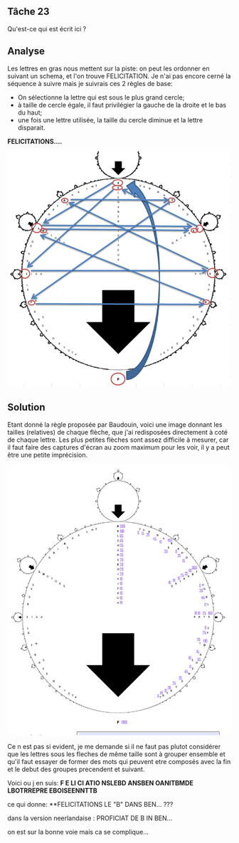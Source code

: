 
## Tâche 23

Qu'est-ce qui est écrit ici ?

## Analyse

Les lettres en gras nous mettent sur la piste: on peut les ordonner en suivant un schema, et l'on trouve FELICITATION. Je n'ai pas encore cerné la séquence à suivre mais je suivrais ces 2 règles de base:
* On sélectionne la lettre qui est sous le plus grand cercle;
* à taille de cercle égale, il faut privilégier la gauche de la droite et le bas du haut;
* une fois une lettre utilisée, la taille du cercle diminue et la lettre disparait.

**FELICITATIONS....**

![Symbole](23.png)

## Solution

Etant donné la règle proposée par Baudouin, voici une image donnant les tailles (relatives) de chaque flèche, que j'ai redisposées directement à coté de chaque lettre. Les plus petites flèches sont assez difficile à mesurer, car il faut faire des captures d'écran au zoom maximum pour les voir, il y a peut être une petite imprécision.

![Arrow Size](23-ArrowSize.jpg)


Ce n est pas si evident, je me demande si il ne faut pas plutot considérer que les lettres sous les fleches de même taille sont à grouper ensemble et qu'il faut essayer de former des mots  qui peuvent etre composés avec la fin et le debut des groupes precendent et suivant.

Voici ou j en suis: **F E LI CI ATIO NSLEBD ANSBEN OANITBMDE LBOTRREPRE EBOISEENNTTB**

ce qui donne: **FELICITATIONS LE "B" DANS BEN... ??? 

dans la version neerlandaise : PROFICIAT DE B IN BEN...

on est sur la bonne voie mais ca se complique...

